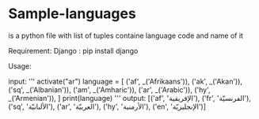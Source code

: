 # Sample-languages

is a python file with list of tuples containe language code and name of it

Requirement:
  Django : pip install django


Usage:
  
  input:
  '''
    activate("ar")
    language = [
            ('af', _('Afrikaans')),
            ('ak', _('Akan')),
            ('sq', _('Albanian')),
            ('am', _('Amharic')),
            ('ar', _('Arabic')),
            ('hy', _('Armenian')),
    ]
    print(language)
    '''
    output:
      [('af', 'الإفريقية'), ('fr', 'الفرنسيّة'), ('sq', 'الألبانيّة'), ('ar', 'العربيّة'), ('hy', 'الأرمنية'), ('en', 'الإنجليزيّة')]
      
